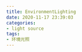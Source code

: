 ```yaml
---
title: EnvironmentLighting
date: 2020-11-17 23:39:03
categories: 
- light source
tags: 
- 环境光照
---
```

